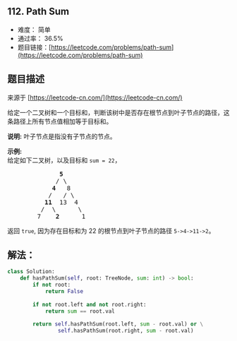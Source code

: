 ## 112. Path Sum

- 难度： 简单
- 通过率： 36.5%
- 题目链接：[https://leetcode.com/problems/path-sum](https://leetcode.com/problems/path-sum)


## 题目描述

来源于 [https://leetcode-cn.com/](https://leetcode-cn.com/)

<p>给定一个二叉树和一个目标和，判断该树中是否存在根节点到叶子节点的路径，这条路径上所有节点值相加等于目标和。</p>

<p><strong>说明:</strong>&nbsp;叶子节点是指没有子节点的节点。</p>

<p><strong>示例:</strong>&nbsp;<br>
给定如下二叉树，以及目标和 <code>sum = 22</code>，</p>

<pre>              <strong>5</strong>
             / \
            <strong>4 </strong>  8
           /   / \
          <strong>11 </strong> 13  4
         /  \      \
        7    <strong>2</strong>      1
</pre>

<p>返回 <code>true</code>, 因为存在目标和为 22 的根节点到叶子节点的路径 <code>5-&gt;4-&gt;11-&gt;2</code>。</p>


## 解法：


```python
class Solution:
    def hasPathSum(self, root: TreeNode, sum: int) -> bool:
        if not root:
            return False
        
        if not root.left and not root.right:
            return sum == root.val
        
        return self.hasPathSum(root.left, sum - root.val) or \
                self.hasPathSum(root.right, sum - root.val)
```